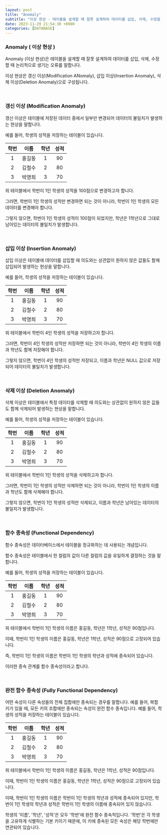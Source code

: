 ```yaml
---
layout: post
title: "Anomaly"
subtitle: "이상 현상 - 테이블을 설계할 때 잘못 설계하여 데이터를 삽입, 삭제, 수정할 때 논리적으로 생기는 오류"
date: 2023-11-29 21:54:30 +0900
categories: [DATABASE]
---
```


### Anomaly ( 이상 현상 )

Anomaly (이상 현상)은 테이블을 설계할 때 잘못 설계하여 데이터를 삽입, 삭제, 수정할 때 논리적으로 생기는 오류를 말합니다.

이상 현상은 갱신 이상(Modification ANomaly), 삽입 이상(Insertion Anomaly), 삭제 이상(Deletion Anomaly)으로 구성됩니다.

<br>

### 갱신 이상 (Modification Anomaly)

갱신 이상은 테이블에 저장된 데이터 중에서 일부만 변경되어 데이터의 불일치가 발생하는 현상을 말합니다.

예를 들어, 학생의 성적을 저장하는 테이블이 있습니다.

| 학번 | 이름 | 학년 | 성적 |
|:---:|:---:|:---:|:---:|
| 1 | 홍길동 | 1 | 90 |
| 2 | 김철수 | 2 | 80 |
| 3 | 박영희 | 3 | 70 |

위 테이블에서 학번이 1인 학생의 성적을 100점으로 변경하고자 합니다.

그러면, 학번이 1인 학생의 성적만 변경하면 되는 것이 아니라, 학번이 1인 학생의 모든 데이터를 변경해야 합니다.

그렇지 않으면, 학번이 1인 학생의 성적이 100점이 되었지만, 학년은 1학년으로 그대로 남아있는 데이터의 불일치가 발생합니다.

<br>

### 삽입 이상 (Insertion Anomaly)

삽입 이상은 테이블에 데이터를 삽입할 때 의도와는 상관없이 원하지 않은 값들도 함께 삽입되어 발생하는 현상을 말합니다.

예를 들어, 학생의 성적을 저장하는 테이블이 있습니다.

| 학번 | 이름 | 학년 | 성적 |
|:---:|:---:|:---:|:---:|
| 1 | 홍길동 | 1 | 90 |
| 2 | 김철수 | 2 | 80 |
| 3 | 박영희 | 3 | 70 |

위 테이블에서 학번이 4인 학생의 성적을 저장하고자 합니다.

그러면, 학번이 4인 학생의 성적만 저장하면 되는 것이 아니라, 학번이 4인 학생의 이름과 학년도 함께 저장해야 합니다.

그렇지 않으면, 학번이 4인 학생의 성적만 저장되고, 이름과 학년은 NULL 값으로 저장되어 데이터의 불일치가 발생합니다.

<br>

### 삭제 이상 (Deletion Anomaly)

삭제 이상은 테이블에서 특정 데이터를 삭제할 때 의도와는 상관없이 원하지 않은 값들도 함께 삭제되어 발생하는 현상을 말합니다.

예를 들어, 학생의 성적을 저장하는 테이블이 있습니다.

| 학번 | 이름 | 학년 | 성적 |
|:---:|:---:|:---:|:---:|
| 1 | 홍길동 | 1 | 90 |
| 2 | 김철수 | 2 | 80 |
| 3 | 박영희 | 3 | 70 |

위 테이블에서 학번이 1인 학생의 성적을 삭제하고자 합니다.

그러면, 학번이 1인 학생의 성적만 삭제하면 되는 것이 아니라, 학번이 1인 학생의 이름과 학년도 함께 삭제해야 합니다.

그렇지 않으면, 학번이 1인 학생의 성적만 삭제되고, 이름과 학년은 남아있는 데이터의 불일치가 발생합니다.

<br>

### 함수 종속성 (Functional Dependency)

함수 종속성은 데이터베이스에서 테이블을 정규화하는 데 사용되는 개념입니다.

함수 종속성은 테이블에서 한 컬럼의 값이 다른 컬럼의 값을 유일하게 결정하는 것을 말합니다.

예를 들어, 학생의 성적을 저장하는 테이블이 있습니다.

| 학번 | 이름 | 학년 | 성적 |
|:---:|:---:|:---:|:---:|
| 1 | 홍길동 | 1 | 90 |
| 2 | 김철수 | 2 | 80 |
| 3 | 박영희 | 3 | 70 |

위 테이블에서 학번이 1인 학생의 이름은 홍길동, 학년은 1학년, 성적은 90점입니다.

이때, 학번이 1인 학생의 이름은 홍길동, 학년은 1학년, 성적은 90점으로 고정되어 있습니다.

즉, 학번이 1인 학생의 이름은 학번이 1인 학생의 학년과 성적에 종속되어 있습니다.

이러한 종속 관계를 함수 종속성이라고 합니다.

<br>

### 완전 함수 종속성 (Fully Functional Dependency)

어떤 속성이 다른 속성들의 전체 집합에만 종속되는 경우를 말합니다. 예를 들어, 복합 키가 있을 때, 모든 키의 조합에만 종속되는 속성이 완전 함수 종속입니다.
예를 들어, 학생의 성적을 저장하는 테이블이 있습니다.

| 학번 | 이름 | 학년 | 성적 |
|:---:|:---:|:---:|:---:|
| 1 | 홍길동 | 1 | 90 |
| 2 | 김철수 | 2 | 80 |
| 3 | 박영희 | 3 | 70 |

위 테이블에서 학번이 1인 학생의 이름은 홍길동, 학년은 1학년, 성적은 90점입니다.

이때, 학번이 1인 학생의 이름은 홍길동, 학년은 1학년, 성적은 90점으로 고정되어 있습니다.

이때, 학번이 1인 학생의 이름은 학번이 1인 학생의 학년과 성적에 종속되어 있지만, 학번이 1인 학생의 학년과 성적은 학번이 1인 학생의 이름에 종속되어 있지 않습니다.

학생의 '이름', '학년', '성적'은 모두 '학번'에 완전 함수 종속적입니다. '학번'은 각 학생을 고유하게 식별하는 기본 키이기 때문에, 이 키에 종속된 모든 속성은 해당 학번에만 연관되어 있습니다.
